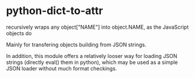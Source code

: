 python-dict-to-attr
===================

recursively wraps any object["NAME"] into object.NAME, as the JavaScript objects do

Mainly for transfering objects building from JSON strings.

In addition, this module offers a relatively looser way for loading JSON strings (directly eval() them in python), which may be used as a simple JSON loader without much format checkings.
